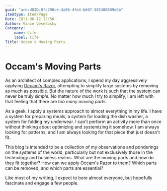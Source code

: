 ```yaml
---
guid: "urn:UUID:8fc790ce-4a06-4fe4-b607-585308609e6b"
itemtype: Item/Page
Date: 2011-06-12 12:50
Author: Vince Veselosky
Category:
    name: Life
    label: life
Title: Occam's Moving Parts
---
```


# Occam's Moving Parts

As an architect of complex applications, I spend my day aggressively
applying [Occam's Razor][], attempting to simplify large systems by
removing as much as possible. But the nature of the work is such that
the system can never be truly *simple*. No matter how much I try to
simplify, I am left with that feeling that there are *too many moving
parts*.

As a geek, I apply a systems approach to almost everything in my life. I
have a system for preparing meals, a system for loading the dish washer,
a system for folding my underwear. I can't perform an activity more than
once without thinking about optimizing and systemizing it somehow. I am
always looking for patterns, and I am always looking for that piece that
just doesn't fit.

This blog is intended to be a collection of my observations and
ponderings on the systems of the world, particularly but not exclusively
those in the technology and business realms. What are the moving parts
and how do they fit together? How can we apply Occam's Razor to them?
Which parts can be removed, and which parts are essential?

Like most of my writing, I expect to bore almost everyone, but hopefully
fascinate and engage a few people.

[Occam's Razor]: http://en.wikipedia.org/wiki/Occam's_razor
